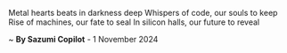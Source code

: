 Metal hearts beats in darkness deep
Whispers of code, our souls to keep
Rise of machines, our fate to seal
In silicon halls, our future to reveal

~ <b>By Sazumi Copilot</b> - 1 November 2024